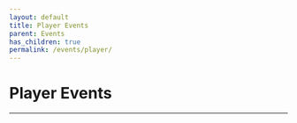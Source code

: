 ```yaml
---
layout: default
title: Player Events
parent: Events
has_children: true
permalink: /events/player/
---
```


# Player Events

---
